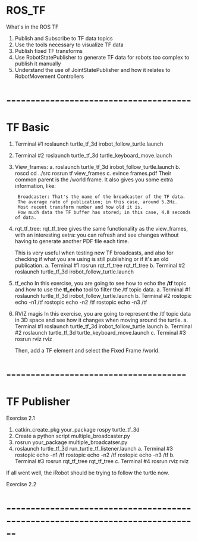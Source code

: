 # ROS_TF

What's in the ROS TF

1. Publish and Subscribe to TF data topics
2. Use the tools necessary to visualize TF data
3. Publish fixed TF transforms
4. Use RobotStatePublisher to generate TF data for robots too complex to publish it manually
5. Understand the use of JointStatePublisher and how it relates to RobotMovement Controllers

# --------------------------------------
# TF Basic

1. Terminal #1
    roslaunch turtle_tf_3d irobot_follow_turtle.launch

2. Terminal #2
    roslaunch turtle_tf_3d turtle_keyboard_move.launch

3. View_frames:
    a. roslaunch turtle_tf_3d irobot_follow_turtle.launch
    b. roscd
       cd ../src
       rosrun tf view_frames
    c. evince frames.pdf
        Their common parent is the /world frame. It also gives you some extra information, like:

        Broadcaster: That's the name of the broadcaster of the TF data.
        The average rate of publication; in this case, around 5.2Hz.
        Most recent transform number and how old it is.
        How much data the TF buffer has stored; in this case, 4.8 seconds of data.

4. rqt_tf_tree:
    rqt_tf_tree gives the same functionality as the view_frames, with an interesting extra: you can refresh and see changes without having to generate another PDF file each time.

    This is very useful when testing new TF broadcasts, and also for checking if what you are using is still publishing or if it's an old publication.
        a. Terminal #1
            rosrun rqt_tf_tree rqt_tf_tree
        b. Terminal #2
            roslaunch turtle_tf_3d irobot_follow_turtle.launch

5. tf_echo
    In this exercise, you are going to see how to echo the **/tf** topic and how to use the **tf_echo** tool to filter the /tf topic data.
    a. Terminal #1
        roslaunch turtle_tf_3d irobot_follow_turtle.launch
    b. Terminal #2
        rostopic echo -n1 /tf
        rostopic echo -n2 /tf
        rostopic echo -n3 /tf

6. RVIZ magis
    In this exercise, you are going to represent the /tf topic data in 3D space and see how it changes when moving around the turtle.
    a. Terminal #1
        roslaunch turtle_tf_3d irobot_follow_turtle.launch
    b. Terminal #2
        roslaunch turtle_tf_3d turtle_keyboard_move.launch
    c. Terminal #3
        rosrun rviz rviz
    
    Then, add a TF element and select the Fixed Frame /world.

# -------------------------------------
# TF Publisher

Exercise 2.1
1. catkin_create_pkg your_package rospy turtle_tf_3d
2. Create a python script multiple_broadcaster.py
3. rosrun your_package multiple_broadcatser.py
4. roslaunch turtle_tf_3d run_turtle_tf_listener.launch
    a. Terminal #3
        rostopic echo -n1 /tf
        rostopic echo -n2 /tf
        rostopic echo -n3 /tf
    b. Terminal #3
        rosrun rqt_tf_tree rqt_tf_tree
    c. Terminal #4
        rosrun rviz rviz

If all went well, the iRobot should be trying to follow the turtle now.

Exercise 2.2

# ------------------------------------------------------------------------------
